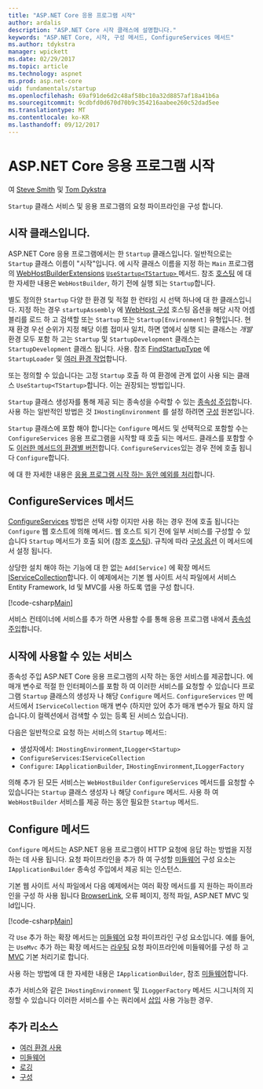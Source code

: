 ```yaml
---
title: "ASP.NET Core 응용 프로그램 시작"
author: ardalis
description: "ASP.NET Core 시작 클래스에 설명합니다."
keywords: "ASP.NET Core, 시작, 구성 메서드, ConfigureServices 메서드"
ms.author: tdykstra
manager: wpickett
ms.date: 02/29/2017
ms.topic: article
ms.technology: aspnet
ms.prod: asp.net-core
uid: fundamentals/startup
ms.openlocfilehash: 69af91de6d2c48af58bc10a32d8857af18a41b6a
ms.sourcegitcommit: 9cdbfd0d670d70b9c354216aabee260c52dad5ee
ms.translationtype: MT
ms.contentlocale: ko-KR
ms.lasthandoff: 09/12/2017
---
```

# <a name="application-startup-in-aspnet-core"></a>ASP.NET Core 응용 프로그램 시작

여 [Steve Smith](https://ardalis.com/) 및 [Tom Dykstra](https://github.com/tdykstra/)

`Startup` 클래스 서비스 및 응용 프로그램의 요청 파이프라인을 구성 합니다. 

## <a name="the-startup-class"></a>시작 클래스입니다.

ASP.NET Core 응용 프로그램에서는 한 `Startup` 클래스입니다. 일반적으로는 `Startup` 클래스 이름이 "시작"입니다. 에 시작 클래스 이름을 지정 하는 `Main` 프로그램의 [WebHostBuilderExtensions](https://docs.microsoft.com/aspnet/core/api/microsoft.aspnetcore.hosting.webhostbuilderextensions) [ `UseStartup<TStartup>` ](https://docs.microsoft.com/aspnet/core/api/microsoft.aspnetcore.hosting.webhostbuilderextensions#Microsoft_AspNetCore_Hosting_WebHostBuilderExtensions_UseStartup__1_Microsoft_AspNetCore_Hosting_IWebHostBuilder_) 메서드. 참조 [호스팅](xref:fundamentals/hosting) 에 대 한 자세한 내용은 `WebHostBuilder`, 하기 전에 실행 되는 `Startup`합니다.

별도 정의한 `Startup` 다양 한 환경 및 적절 한 런타임 시 선택 하나에 대 한 클래스입니다. 지정 하는 경우 `startupAssembly` 에 [WebHost 구성](https://docs.microsoft.com/aspnet/core/fundamentals/hosting?tabs=aspnetcore2x#configuring-a-host) 호스팅 옵션을 해당 시작 어셈블리를 로드 하 고 검색할 또는 `Startup` 또는 `Startup[Environment]` 유형입니다. 현재 환경 우선 순위가 지정 해당 이름 접미사 일치, 하면 앱에서 실행 되는 클래스는 *개발* 환경 모두 포함 하 고는 `Startup` 및 `StartupDevelopment` 클래스는 `StartupDevelopment` 클래스 됩니다. 사용. 참조 [FindStartupType](https://github.com/aspnet/Hosting/blob/rel/1.1.0/src/Microsoft.AspNetCore.Hosting/Internal/StartupLoader.cs) 에 `StartupLoader` 및 [여러 환경 작업](environments.md#startup-conventions)합니다.

또는 정의할 수 있습니다는 고정 `Startup` 호출 하 여 환경에 관계 없이 사용 되는 클래스 `UseStartup<TStartup>`합니다. 이는 권장되는 방법입니다.

`Startup` 클래스 생성자를 통해 제공 되는 종속성을 수락할 수 있는 [종속성 주입](xref:fundamentals/dependency-injection)합니다. 사용 하는 일반적인 방법은 것 `IHostingEnvironment` 를 설정 하려면 [구성](xref:fundamentals/configuration) 원본입니다.

`Startup` 클래스에 포함 해야 합니다는 `Configure` 메서드 및 선택적으로 포함할 수는 `ConfigureServices` 응용 프로그램을 시작할 때 호출 되는 메서드. 클래스를 포함할 수도 [이러한 메서드의 환경별 버전](xref:fundamentals/environments#startup-conventions)합니다. `ConfigureServices`있는 경우 전에 호출 됩니다 `Configure`합니다.

에 대 한 자세한 내용은 [응용 프로그램 시작 하는 동안 예외를 처리](xref:fundamentals/error-handling#startup-exception-handling)합니다.

## <a name="the-configureservices-method"></a>ConfigureServices 메서드

[ConfigureServices](https://docs.microsoft.com/aspnet/core/api/microsoft.aspnetcore.hosting.startupbase#Microsoft_AspNetCore_Hosting_StartupBase_ConfigureServices_Microsoft_Extensions_DependencyInjection_IServiceCollection_) 방법은 선택 사항 이지만 사용 하는 경우 전에 호출 됩니다는 `Configure` 웹 호스트에 의해 메서드. 웹 호스트 되기 전에 일부 서비스를 구성할 수 있습니다 ``Startup`` 메서드가 호출 되어 (참조 [호스팅](xref:fundamentals/hosting)). 규칙에 따라 [구성 옵션](xref:fundamentals/configuration) 이 메서드에서 설정 됩니다.

상당한 설치 해야 하는 기능에 대 한 없는 `Add[Service]` 에 확장 메서드 [IServiceCollection](https://docs.microsoft.com/aspnet/core/api/microsoft.extensions.dependencyinjection.iservicecollection)합니다. 이 예제에서는 기본 웹 사이트 서식 파일에서 서비스 Entity Framework, Id 및 MVC를 사용 하도록 앱을 구성 합니다.

[!code-csharp[Main](../common/samples/WebApplication1/Startup.cs?highlight=4,7,11&start=40&end=55)]

서비스 컨테이너에 서비스를 추가 하면 사용할 수를 통해 응용 프로그램 내에서 [종속성 주입](xref:fundamentals/dependency-injection)합니다.

## <a name="services-available-in-startup"></a>시작에 사용할 수 있는 서비스

종속성 주입 ASP.NET Core 응용 프로그램의 시작 하는 동안 서비스를 제공합니다. 에 매개 변수로 적절 한 인터페이스를 포함 하 여 이러한 서비스를 요청할 수 있습니다 프로그램 `Startup` 클래스의 생성자 나 해당 `Configure` 메서드. `ConfigureServices` 만 메서드에서 `IServiceCollection` 매개 변수 (하지만 있어 추가 매개 변수가 필요 하지 않습니다.이 컬렉션에서 검색할 수 있는 등록 된 서비스 있습니다).

다음은 일반적으로 요청 하는 서비스의 `Startup` 메서드:

* 생성자에서: `IHostingEnvironment`,`ILogger<Startup>`
* `ConfigureServices`:`IServiceCollection`
* `Configure`: `IApplicationBuilder`, `IHostingEnvironment`,`ILoggerFactory`

의해 추가 된 모든 서비스는 ``WebHostBuilder`` ``ConfigureServices`` 메서드를 요청할 수 있습니다는 ``Startup`` 클래스 생성자 나 해당 ``Configure`` 메서드. 사용 하 여 `WebHostBuilder` 서비스를 제공 하는 동안 필요한 `Startup` 메서드.

## <a name="the-configure-method"></a>Configure 메서드

`Configure` 메서드는 ASP.NET 응용 프로그램이 HTTP 요청에 응답 하는 방법을 지정 하는 데 사용 됩니다. 요청 파이프라인을 추가 하 여 구성할 [미들웨어](middleware.md) 구성 요소는 `IApplicationBuilder` 종속성 주입에서 제공 되는 인스턴스.

기본 웹 사이트 서식 파일에서 다음 예제에서는 여러 확장 메서드를 지 원하는 파이프라인을 구성 하 사용 됩니다 [BrowserLink](http://vswebessentials.com/features/browserlink), 오류 페이지, 정적 파일, ASP.NET MVC 및 Id입니다.

[!code-csharp[Main](../common/samples/WebApplication1/Startup.cs?highlight=8,9,10,14,17,19,21&start=58&end=84)]

각 `Use` 추가 하는 확장 메서드는 [미들웨어](xref:fundamentals/middleware) 요청 파이프라인 구성 요소입니다. 예를 들어,는 `UseMvc` 추가 하는 확장 메서드는 [라우팅](routing.md) 요청 파이프라인에 미들웨어를 구성 하 고 [MVC](xref:mvc/overview) 기본 처리기로 합니다.

사용 하는 방법에 대 한 자세한 내용은 `IApplicationBuilder`, 참조 [미들웨어](xref:fundamentals/middleware)합니다.

추가 서비스와 같은 `IHostingEnvironment` 및 `ILoggerFactory` 메서드 시그니처의 지정할 수 있습니다 이러한 서비스를 수는 쿼리에서 [삽입](dependency-injection.md) 사용 가능한 경우. 

## <a name="additional-resources"></a>추가 리소스

* [여러 환경 사용](xref:fundamentals/environments)
* [미들웨어](xref:fundamentals/middleware)
* [로깅](xref:fundamentals/logging)
* [구성](xref:fundamentals/configuration)
